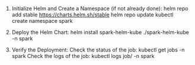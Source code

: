 1. Initialize Helm and Create a Namespace (if not already done):
helm repo add stable https://charts.helm.sh/stable
helm repo update
kubectl create namespace spark

2. Deploy the Helm Chart:
helm install spark-helm-kube ./spark-helm-kube -n spark

3. Verify the Deployment:
Check the status of the job:
    kubectl get jobs -n spark
Check the logs of the job:
    kubectl logs job/<job-name> -n spark



